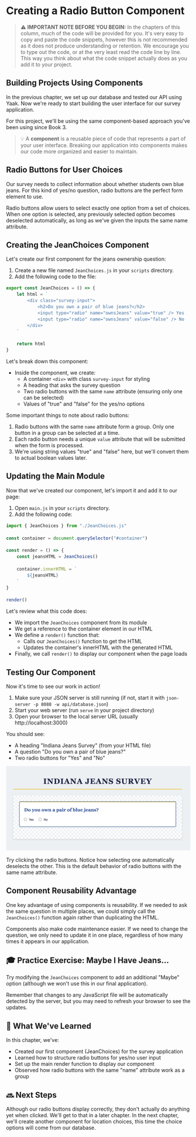 # Creating a Radio Button Component

> ⚠️ **IMPORTANT NOTE BEFORE YOU BEGIN:** In the chapters of this column, much of the code will be provided for you. It's very easy to copy and paste the code snippets, however this is not recommended as it does not produce understanding or retention. We encourage you to type out the code, or at the very least read the code line by line. This way you think about what the code snippet actually does as you add it to your project.

## Building Projects Using Components

In the previous chapter, we set up our database and tested our API using Yaak. Now we're ready to start building the user interface for our survey application.

For this project, we'll be using the same component-based approach you've been using since Book 3. 

>💡 A **component** is a reusable piece of code that represents a part of your user interface. Breaking our application into components makes our code more organized and easier to maintain.

## Radio Buttons for User Choices

Our survey needs to collect information about whether students own blue jeans. For this kind of yes/no question, radio buttons are the perfect form element to use.

Radio buttons allow users to select exactly one option from a set of choices. When one option is selected, any previously selected option becomes deselected automatically, as long as we've given the inputs the same name attribute. 

## Creating the JeanChoices Component

Let's create our first component for the jeans ownership question:

1. Create a new file named `JeanChoices.js` in your `scripts` directory.
2. Add the following code to the file:

```javascript
export const JeanChoices = () => {
    let html = `
        <div class="survey-input">
            <h2>Do you own a pair of blue jeans?</h2>
            <input type="radio" name="ownsJeans" value="true" /> Yes
            <input type="radio" name="ownsJeans" value="false" /> No
        </div>
    `

    return html
}
```

Let's break down this component:

- Inside the component, we create:
  - A container `<div>` with class `survey-input` for styling
  - A heading that asks the survey question
  - Two radio buttons with the same `name` attribute (ensuring only one can be selected)
  - Values of "true" and "false" for the yes/no options

Some important things to note about radio buttons:

1. Radio buttons with the same `name` attribute form a group. Only one button in a group can be selected at a time.
2. Each radio button needs a unique `value` attribute that will be submitted when the form is processed.
3. We're using string values "true" and "false" here, but we'll convert them to actual boolean values later.

## Updating the Main Module

Now that we've created our component, let's import it and add it to our page:

1. Open `main.js` in your `scripts` directory.
2. Add the following code:

```javascript
import { JeanChoices } from "./JeanChoices.js"

const container = document.querySelector("#container")

const render = () => {
    const jeansHTML = JeanChoices()
    
    container.innerHTML = `
        ${jeansHTML}
    `
}

render()
```

Let's review what this code does:

- We import the `JeanChoices` component from its module
- We get a reference to the container element in our HTML
- We define a `render()` function that:
  - Calls our `JeanChoices()` function to get the HTML
  - Updates the container's innerHTML with the generated HTML
- Finally, we call `render()` to display our component when the page loads

## Testing Our Component

Now it's time to see our work in action!

1. Make sure your JSON server is still running (if not, start it with `json-server -p 8088 -w api/database.json`)
2. Start your web server (run `serve` in your project directory)
3. Open your browser to the local server URL (usually http://localhost:3000)

You should see:
- A heading "Indiana Jeans Survey" (from your HTML file)
- A question "Do you own a pair of blue jeans?"
- Two radio buttons for "Yes" and "No"

![](./images/indiana-jeans-jeans-component.png)

Try clicking the radio buttons. Notice how selecting one automatically deselects the other. This is the default behavior of radio buttons with the same name attribute.

## Component Reusability Advantage

One key advantage of using components is reusability. If we needed to ask the same question in multiple places, we could simply call the `JeanChoices()` function again rather than duplicating the HTML.

Components also make code maintenance easier. If we need to change the question, we only need to update it in one place, regardless of how many times it appears in our application.

## 🎓 Practice Exercise: Maybe I Have Jeans...

Try modifying the `JeanChoices` component to add an additional "Maybe" option (although we won't use this in our final application).

Remember that changes to any JavaScript file will be automatically detected by the server, but you may need to refresh your browser to see the updates.

## 📝 What We've Learned

In this chapter, we've:
- Created our first component (JeanChoices) for the survey application
- Learned how to structure radio buttons for yes/no user input
- Set up the main render function to display our component
- Observed how radio buttons with the same "name" attribute work as a group

## 🔜 Next Steps

Although our radio buttons display correctly, they don't actually do anything yet when clicked. We'll get to that in a later chapter. In the next chapter, we'll create another component for location choices, this time the choice options will come from our database. 
